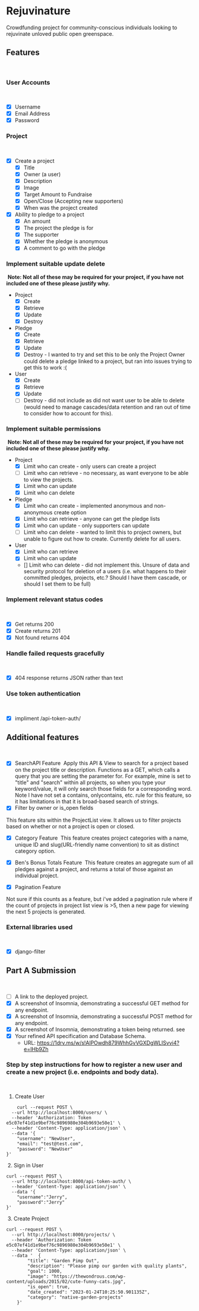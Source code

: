 # Rejuvinature

Crowdfunding project for community-conscious individuals looking to rejuvinate unloved public open greenspace.
​
## Features
​
### User Accounts
​
- [X] Username
- [X] Email Address
- [X] Password
​
### Project
​
- [X] Create a project
  - [X] Title
  - [X] Owner (a user)
  - [X] Description
  - [X] Image
  - [X] Target Amount to Fundraise
  - [X] Open/Close (Accepting new supporters)
  - [X] When was the project created
- [X] Ability to pledge to a project
  - [X] An amount
  - [X] The project the pledge is for
  - [X] The supporter
  - [X] Whether the pledge is anonymous
  - [X] A comment to go with the pledge
  
### Implement suitable update delete
​
**Note: Not all of these may be required for your project, if you have not included one of these please justify why.**
​
- Project
  - [X] Create
  - [X] Retrieve
  - [X] Update
  - [X] Destroy

- Pledge
  - [X] Create
  - [X] Retrieve
  - [X] Update
  - [X] Destroy - I wanted to try and set this to be only the Project Owner could delete a pledge linked to a project, but ran into issues trying to get this to work :(

- User
  - [X] Create
  - [X] Retrieve
  - [X] Update
  - [ ] Destroy - did not include as did not want user to be able to delete (would need to manage cascades/data retention and ran out of time to consider how to account for this).
​
### Implement suitable permissions
​
**Note: Not all of these may be required for your project, if you have not included one of these please justify why.**
​
- Project
  - [X] Limit who can create - only users can create a project
  - [ ] Limit who can retrieve - no necessary, as want everyone to be able to view the projects.
  - [X] Limit who can update 
  - [X] Limit who can delete 
- Pledge
  - [X] Limit who can create - implemented anonymous and non-anonymous create option
  - [X] Limit who can retrieve - anyone can get the pledge lists
  - [X] Limit who can update - only supporters can update
  - [ ] Limit who can delete - wanted to limit this to project owners, but unable to figure out how to create. Currently delete for all users.
- User
  - [X] Limit who can retrieve
  - [X] Limit who can update
  - [] Limit who can delete - did not implement this. Unsure of data and security protocol for deletion of a users (i.e. what happens to their committed pledges, projects, etc.? Should I have them cascade, or should I set them to be full)
​
### Implement relevant status codes
​
- [X] Get returns 200
- [X] Create returns 201
- [X] Not found returns 404
​
### Handle failed requests gracefully 
​
- [X] 404 response returns JSON rather than text
​
### Use token authentication
​
- [X] impliment /api-token-auth/
​
## Additional features
​
- [X] SearchAPI Feature
​
Apply this API & View to search for a project based on the project title or description. Functions as a GET, which calls a query that you are setting the parameter for. For example, mine is set to "title" and "search" within all projects, so when you type your keyword/value, it will only search those fields for a corresponding word. Note I have not set a contains, onlycontains, etc. rule for this feature, so it has limitations in that it is broad-based search of strings.
​
- [X] Filter by owner or is_open fields

This feature sits within the ProjectList view. It allows us to filter projects based on whether or not a project is open or closed.
​
- [X] Category Feature
​
This feature creates project categories with a name, unique ID and slug(URL-friendly name convention) to sit as distinct category option.

- [X] Ben's Bonus Totals Feature
​
This feature creates an aggregate sum of all pledges against a project, and returns a total of those against an individual project.

- [X] Pagination Feature 

Not sure if this counts as a feature, but i've added a pagination rule where if the count of projects in project list view is >5, then a new page for viewing the next 5 projects is generated.
​
​
### External libraries used
​
- [X] django-filter
​
​
## Part A Submission
​
- [ ] A link to the deployed project. 
- [X] A screenshot of Insomnia, demonstrating a successful GET method for any endpoint.
- [X] A screenshot of Insomnia, demonstrating a successful POST method for any endpoint.
- [X] A screenshot of Insomnia, demonstrating a token being returned. see 
- [X] Your refined API specification and Database Schema. 
    - URL: https://1drv.ms/w/s!AlPOwdh879WhhGvVGXDgWLISvvi4?e=IHb9Zh
### Step by step instructions for how to register a new user and create a new project (i.e. endpoints and body data).
​
1. Create User
​
```shell
    curl --request POST \
  --url http://localhost:8000/users/ \
  --header 'Authorization: Token e5c07ef41d1e9bef76c9896980e304b9693e50e1' \
  --header 'Content-Type: application/json' \
  --data '{
	"username": "NewUser",
	"email": "test@test.com",
	"password": "NewUser"
}'

```
​
2. Sign in User
​
```shell
curl --request POST \
  --url http://localhost:8000/api-token-auth/ \
  --header 'Content-Type: application/json' \
  --data '{
	"username":"Jerry",
	"password":"Jerry"
}'
```
​
3. Create Project
​
```shell
curl --request POST \
  --url http://localhost:8000/projects/ \
  --header 'Authorization: Token e5c07ef41d1e9bef76c9896980e304b9693e50e1' \
  --header 'Content-Type: application/json' \
  --data '	{
		"title": "Garden Pimp Out",
		"description": "Please pimp our garden with quality plants",
		"goal": 1000,
		"image": "https://thewondrous.com/wp-content/uploads/2015/02/cute-funny-cats.jpg",
		"is_open": true,
		"date_created": "2023-01-24T10:25:50.901135Z",
		"category": "native-garden-projects"
	}'
